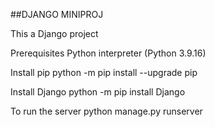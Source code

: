 ##DJANGO MINIPROJ

This a Django project

Prerequisites 
    Python interpreter (Python 3.9.16)

Install pip
python -m pip install --upgrade pip

Install Django
python -m pip install Django

To run the server
python manage.py runserver